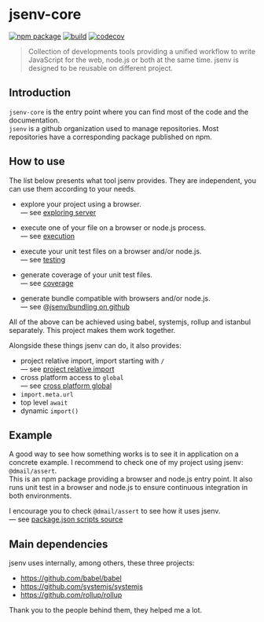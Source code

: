 # jsenv-core

[![npm package](https://img.shields.io/npm/v/@jsenv/core.svg)](https://www.npmjs.com/package/@jsenv/core)
[![build](https://travis-ci.com/jsenv/jsenv-core.svg?branch=master)](http://travis-ci.com/jsenv/jsenv-core)
[![codecov](https://codecov.io/gh/jsenv/jsenv-core/branch/master/graph/badge.svg)](https://codecov.io/gh/jsenv/jsenv-core)

> Collection of developments tools providing a unified workflow to write JavaScript for the web, node.js or both at the same time. jsenv is designed to be reusable on different project.

## Introduction

`jsenv-core` is the entry point where you can find most of the code and the documentation.<br />
`jsenv` is a github organization used to manage repositories. Most repositories have a corresponding package published on npm.<br />

## How to use

The list below presents what tool jsenv provides. They are independent, you can use them according to your needs.

- explore your project using a browser.<br/>
  — see [exploring server](./docs/exploring-server/exploring-server.md)

- execute one of your file on a browser or node.js process.<br/>
  — see [execution](./docs/execution/execution.md)

- execute your unit test files on a browser and/or node.js.<br/>
  — see [testing](./docs/testing/testing.md)

- generate coverage of your unit test files.<br/>
  — see [coverage](./docs/coverage/coverage.md)

- generate bundle compatible with browsers and/or node.js.<br/>
  — see [@jsenv/bundling on github](https://github.com/jsenv/jsenv-bundling)

All of the above can be achieved using babel, systemjs, rollup and istanbul separately. This project makes them work together.

Alongside these things jsenv can do, it also provides:

- project relative import, import starting with `/`<br />
  — see [project relative import](./docs/project-relative-import/project-relative-import.md)
- cross platform access to `global`<br />
  — see [cross platform global](./docs/cross-platform-global/cross-platform-global.md)
- `import.meta.url`
- top level `await`
- dynamic `import()`

## Example

A good way to see how something works is to see it in application on a concrete example. I recommend to check one of my project using jsenv: `@dmail/assert`.<br />
This is an npm package providing a browser and node.js entry point. It also runs unit test in a browser and node.js to ensure continuous integration in both environments.<br />

I encourage you to check `@dmail/assert` to see how it uses jsenv.<br />
— see [package.json scripts source](https://github.com/dmail/assert/blob/f05d400ae0ac849503f1b56d4d5971b5ad6b587f/package.json#L38-L52)

## Main dependencies

jsenv uses internally, among others, these three projects:

- https://github.com/babel/babel
- https://github.com/systemjs/systemjs
- https://github.com/rollup/rollup

Thank you to the people behind them, they helped me a lot.
